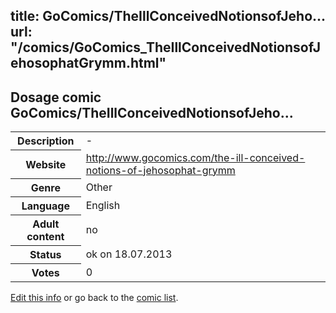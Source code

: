 title: GoComics/TheIllConceivedNotionsofJeho...
url: "/comics/GoComics_TheIllConceivedNotionsofJehosophatGrymm.html"
---
Dosage comic GoComics/TheIllConceivedNotionsofJeho...
-----------------------------------------

<p id="msg"></p>
<script type="text/javascript">
if (window.location.search === '?edit_info_mail=sent_ok') {
  var elem = document.getElementById("msg");
  elem.innerHTML = 'Edited information sucessfully sent for review, which is usually done daily. Thanks!';
  elem.className = 'ok';
}
</script>
<table class="comicinfo">
<tr>
<th>Description</th><td>-</td>
</tr>
<tr>
<th>Website</th><td><a href="http://www.gocomics.com/the-ill-conceived-notions-of-jehosophat-grymm">http://www.gocomics.com/the-ill-conceived-notions-of-jehosophat-grymm</a></td>
</tr>
<tr>
<th>Genre</th><td>Other</td>
</tr>
<tr>
<th>Language</th><td>English</td>
</tr>
<tr>
<th>Adult content</th><td>no</td>
</tr>
<tr>
<th>Status</th><td>ok on 18.07.2013</td>
</tr>
<tr>
<th>Votes</th><td>0</td>
</tr>
</table>

[Edit this info](GoComics_TheIllConceivedNotionsofJehosophatGrymm_edit.html) or go back to the [comic list](../comic-index.html).
